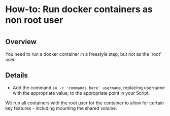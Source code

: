# How-to: Run docker containers as non root user

#

## Overview

You need to run a docker container in a freestyle step, but not as the 'root'
user.

## Details

  * Add the command `su -c 'commands here' username`, replacing username with the appropriate value, to the appropriate point in your Script.

We run all containers with the root user for the container to allow for
certain key features - including mounting the shared volume.

